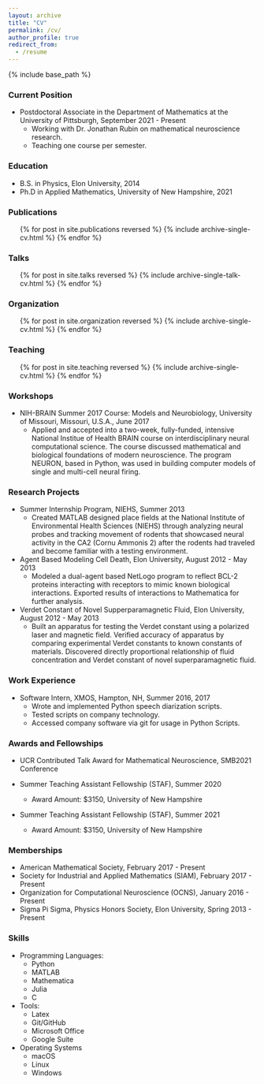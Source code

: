 ```yaml
---
layout: archive
title: "CV"
permalink: /cv/
author_profile: true
redirect_from:
  - /resume
---
```


{% include base_path %}

### Current Position
* Postdoctoral Associate in the Department of Mathematics at the University of Pittsburgh, September 2021 - Present
  * Working with Dr. Jonathan Rubin on mathematical neuroscience research.
  * Teaching one course per semester.

### Education
* B.S. in Physics, Elon University, 2014
* Ph.D in Applied Mathematics, University of New Hampshire, 2021

### Publications
  <ul>{% for post in site.publications reversed %}
    {% include archive-single-cv.html %}
  {% endfor %}</ul>
  
### Talks
  <ul>{% for post in site.talks reversed %}
    {% include archive-single-talk-cv.html %}
  {% endfor %}</ul>
  
### Organization
  <ul>{% for post in site.organization reversed %}
    {% include archive-single-cv.html %}
  {% endfor %}</ul>
  
### Teaching
  <ul>{% for post in site.teaching reversed %}
    {% include archive-single-cv.html %}
  {% endfor %}</ul>
 
### Workshops
* NIH-BRAIN Summer 2017 Course: Models and Neurobiology, University of Missouri, Missouri, U.S.A., June 2017
  * Applied and accepted into a two-week, fully-funded, intensive National Institue of Health BRAIN course on interdisciplinary neural computational science. The course discussed mathematical and biological foundations of modern neuroscience. The program NEURON, based in Python, was used in building computer models of single and multi-cell neural firing.  

### Research Projects
* Summer Internship Program, NIEHS, Summer 2013
  * Created MATLAB designed place fields at the National Institute of Environmental Health Sciences (NIEHS) through analyzing neural probes and tracking movement of rodents that showcased neural activity in the CA2 (Cornu Ammonis 2) after the rodents had traveled and become familiar with a testing environment.
* Agent Based Modeling Cell Death, Elon University, August 2012 - May 2013
  * Modeled a dual-agent based NetLogo program to reflect BCL-2 proteins interacting with receptors to mimic known biological interactions.  Exported results of interactions to Mathematica for further analysis.
* Verdet Constant of Novel Supperparamagnetic Fluid, Elon University, August 2012 - May 2013 
  * Built an apparatus for testing the Verdet constant using a polarized laser and magnetic field.  Verified accuracy of apparatus by comparing experimental Verdet constants to known constants of materials.  Discovered directly proportional relationship of fluid concentration and Verdet constant of novel superparamagnetic fluid. 
  
### Work Experience
* Software Intern, XMOS, Hampton, NH, Summer 2016, 2017
  * Wrote and implemented Python speech diarization scripts.
  * Tested scripts on company technology.
  * Accessed company software via git for usage in Python Scripts.

### Awards and Fellowships
* UCR Contributed Talk Award for Mathematical Neuroscience, SMB2021 Conference
* Summer Teaching Assistant Fellowship (STAF), Summer 2020
  * Award Amount: $3150, University of New Hampshire
  
* Summer Teaching Assistant Fellowship (STAF), Summer 2021
  * Award Amount: $3150, University of New Hampshire
   
### Memberships
* American Mathematical Society, February 2017 - Present
* Society for Industrial and Applied Mathematics (SIAM), February 2017 - Present
* Organization for Computational Neuroscience (OCNS), January 2016 - Present
* Sigma Pi Sigma, Physics Honors Society, Elon University, Spring 2013 - Present

  
### Skills
* Programming Languages:
  * Python
  * MATLAB
  * Mathematica
  * Julia
  * C 
* Tools:
  * Latex
  * Git/GitHub
  * Microsoft Office
  * Google Suite
* Operating Systems
  * macOS
  * Linux
  * Windows
